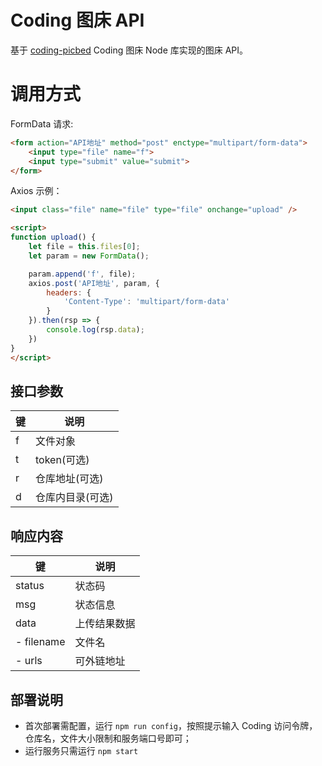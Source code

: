 # Coding 图床 API
基于 [coding-picbed](https://www.npmjs.com/package/coding-picbed) Coding 图床 Node 库实现的图床 API。

# 调用方式

FormData 请求:
```html
<form action="API地址" method="post" enctype="multipart/form-data">
    <input type="file" name="f">
    <input type="submit" value="submit">
</form>
```

Axios 示例：

```html
<input class="file" name="file" type="file" onchange="upload" />

<script>
function upload() {
    let file = this.files[0];
    let param = new FormData();

    param.append('f', file);
    axios.post('API地址', param, {
        headers: {
            'Content-Type': 'multipart/form-data'
        }
    }).then(rsp => {
        console.log(rsp.data);
    })
}
</script>
```

## 接口参数
|键|说明|
|--|--|
|f|文件对象|
|t|token(可选)|
|r|仓库地址(可选)|
|d|仓库内目录(可选)|

## 响应内容
|键|说明|
|--|--|
|status|状态码|
|msg|状态信息|
|data|上传结果数据|
|- filename|文件名|
|- urls|可外链地址|

## 部署说明
- 首次部署需配置，运行 `npm run config`，按照提示输入 Coding 访问令牌，仓库名，文件大小限制和服务端口号即可；
- 运行服务只需运行 `npm start`